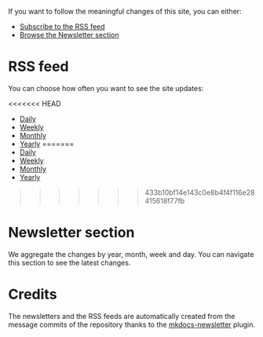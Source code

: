 If you want to follow the meaningful changes of this site, you can either:

* [Subscribe to the RSS feed](#rss_feed)
* [Browse the Newsletter section](#newsletter_section)

# RSS feed

You can choose how often you want to see the site updates:

<<<<<<< HEAD
* [Daily](http://127.0.0.1:8000/daily.xml)
* [Weekly](http://127.0.0.1:8000/weekly.xml)
* [Monthly](http://127.0.0.1:8000/monthly.xml)
* [Yearly](http://127.0.0.1:8000/yearly.xml)
=======
* [Daily](https://wiki.jellyfishsizzle.xyz/daily.xml)
* [Weekly](https://wiki.jellyfishsizzle.xyz/weekly.xml)
* [Monthly](https://wiki.jellyfishsizzle.xyz/monthly.xml)
* [Yearly](https://wiki.jellyfishsizzle.xyz/yearly.xml)
>>>>>>> 433b10bf14e143c0e8b4f4f116e28415618f77fb

# Newsletter section

We aggregate the changes by year, month, week and day. You can navigate this section to
see the latest changes.

# Credits

The newsletters and the RSS feeds are automatically created from the message commits of
the repository thanks to the
[mkdocs-newsletter](https://lyz-code.github.io/mkdocs-newsletter/) plugin.